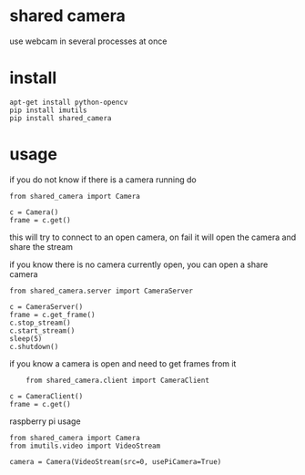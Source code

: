 # shared camera

use webcam in several processes at once

# install

    apt-get install python-opencv
    pip install imutils
    pip install shared_camera


# usage

if you do not know if there is a camera running do

    from shared_camera import Camera

    c = Camera()
    frame = c.get()

this will try to connect to an open camera, on fail it will open the camera
and share the stream

if you know there is no camera currently open, you can open a share camera

    from shared_camera.server import CameraServer

    c = CameraServer()
    frame = c.get_frame()
    c.stop_stream()
    c.start_stream()
    sleep(5)
    c.shutdown()

if you know a camera is open and need to get frames from it

        from shared_camera.client import CameraClient

    c = CameraClient()
    frame = c.get()

raspberry pi usage

    from shared_camera import Camera
    from imutils.video import VideoStream

    camera = Camera(VideoStream(src=0, usePiCamera=True)